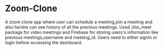 # Zoom-Clone
A zoom clone app where user can schedule a meeting,join a meeting and also he/she can see history of all the previous meetings.
Used Jitsi_meet package for video meetings and Firebase for storing users's information like previous meetings,username and meeting_id.
Users need to either signIn or logIn before accessing the dashboard.
